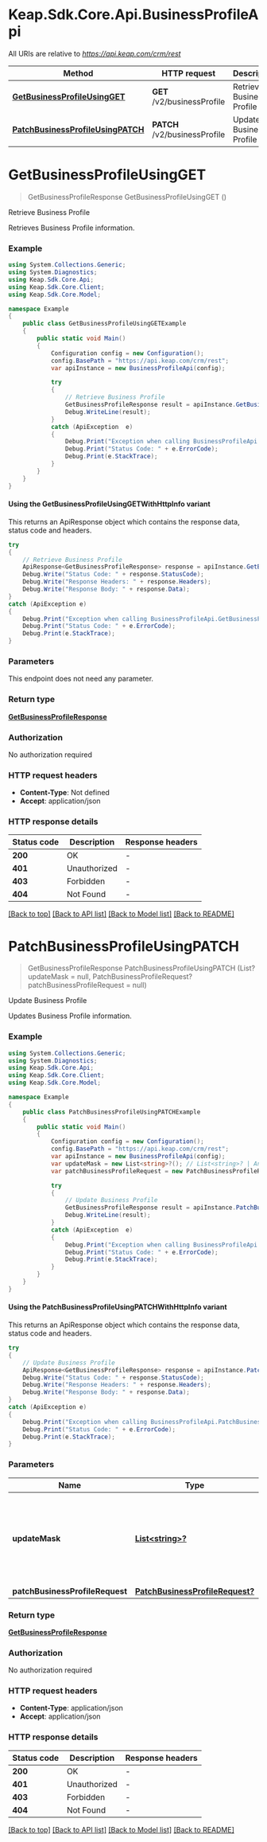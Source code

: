 # Keap.Sdk.Core.Api.BusinessProfileApi

All URIs are relative to *https://api.keap.com/crm/rest*

| Method | HTTP request | Description |
|--------|--------------|-------------|
| [**GetBusinessProfileUsingGET**](BusinessProfileApi.md#getbusinessprofileusingget) | **GET** /v2/businessProfile | Retrieve Business Profile |
| [**PatchBusinessProfileUsingPATCH**](BusinessProfileApi.md#patchbusinessprofileusingpatch) | **PATCH** /v2/businessProfile | Update Business Profile |

<a id="getbusinessprofileusingget"></a>
# **GetBusinessProfileUsingGET**
> GetBusinessProfileResponse GetBusinessProfileUsingGET ()

Retrieve Business Profile

Retrieves Business Profile information.

### Example
```csharp
using System.Collections.Generic;
using System.Diagnostics;
using Keap.Sdk.Core.Api;
using Keap.Sdk.Core.Client;
using Keap.Sdk.Core.Model;

namespace Example
{
    public class GetBusinessProfileUsingGETExample
    {
        public static void Main()
        {
            Configuration config = new Configuration();
            config.BasePath = "https://api.keap.com/crm/rest";
            var apiInstance = new BusinessProfileApi(config);

            try
            {
                // Retrieve Business Profile
                GetBusinessProfileResponse result = apiInstance.GetBusinessProfileUsingGET();
                Debug.WriteLine(result);
            }
            catch (ApiException  e)
            {
                Debug.Print("Exception when calling BusinessProfileApi.GetBusinessProfileUsingGET: " + e.Message);
                Debug.Print("Status Code: " + e.ErrorCode);
                Debug.Print(e.StackTrace);
            }
        }
    }
}
```

#### Using the GetBusinessProfileUsingGETWithHttpInfo variant
This returns an ApiResponse object which contains the response data, status code and headers.

```csharp
try
{
    // Retrieve Business Profile
    ApiResponse<GetBusinessProfileResponse> response = apiInstance.GetBusinessProfileUsingGETWithHttpInfo();
    Debug.Write("Status Code: " + response.StatusCode);
    Debug.Write("Response Headers: " + response.Headers);
    Debug.Write("Response Body: " + response.Data);
}
catch (ApiException e)
{
    Debug.Print("Exception when calling BusinessProfileApi.GetBusinessProfileUsingGETWithHttpInfo: " + e.Message);
    Debug.Print("Status Code: " + e.ErrorCode);
    Debug.Print(e.StackTrace);
}
```

### Parameters
This endpoint does not need any parameter.
### Return type

[**GetBusinessProfileResponse**](GetBusinessProfileResponse.md)

### Authorization

No authorization required

### HTTP request headers

 - **Content-Type**: Not defined
 - **Accept**: application/json


### HTTP response details
| Status code | Description | Response headers |
|-------------|-------------|------------------|
| **200** | OK |  -  |
| **401** | Unauthorized |  -  |
| **403** | Forbidden |  -  |
| **404** | Not Found |  -  |

[[Back to top]](#) [[Back to API list]](../README.md#documentation-for-api-endpoints) [[Back to Model list]](../README.md#documentation-for-models) [[Back to README]](../README.md)

<a id="patchbusinessprofileusingpatch"></a>
# **PatchBusinessProfileUsingPATCH**
> GetBusinessProfileResponse PatchBusinessProfileUsingPATCH (List<string>? updateMask = null, PatchBusinessProfileRequest? patchBusinessProfileRequest = null)

Update Business Profile

Updates Business Profile information.

### Example
```csharp
using System.Collections.Generic;
using System.Diagnostics;
using Keap.Sdk.Core.Api;
using Keap.Sdk.Core.Client;
using Keap.Sdk.Core.Model;

namespace Example
{
    public class PatchBusinessProfileUsingPATCHExample
    {
        public static void Main()
        {
            Configuration config = new Configuration();
            config.BasePath = "https://api.keap.com/crm/rest";
            var apiInstance = new BusinessProfileApi(config);
            var updateMask = new List<string>?(); // List<string>? | An optional list of properties to be updated. If set, only the provided properties will be updated and others will be skipped. (optional) 
            var patchBusinessProfileRequest = new PatchBusinessProfileRequest?(); // PatchBusinessProfileRequest? | businessProfile (optional) 

            try
            {
                // Update Business Profile
                GetBusinessProfileResponse result = apiInstance.PatchBusinessProfileUsingPATCH(updateMask, patchBusinessProfileRequest);
                Debug.WriteLine(result);
            }
            catch (ApiException  e)
            {
                Debug.Print("Exception when calling BusinessProfileApi.PatchBusinessProfileUsingPATCH: " + e.Message);
                Debug.Print("Status Code: " + e.ErrorCode);
                Debug.Print(e.StackTrace);
            }
        }
    }
}
```

#### Using the PatchBusinessProfileUsingPATCHWithHttpInfo variant
This returns an ApiResponse object which contains the response data, status code and headers.

```csharp
try
{
    // Update Business Profile
    ApiResponse<GetBusinessProfileResponse> response = apiInstance.PatchBusinessProfileUsingPATCHWithHttpInfo(updateMask, patchBusinessProfileRequest);
    Debug.Write("Status Code: " + response.StatusCode);
    Debug.Write("Response Headers: " + response.Headers);
    Debug.Write("Response Body: " + response.Data);
}
catch (ApiException e)
{
    Debug.Print("Exception when calling BusinessProfileApi.PatchBusinessProfileUsingPATCHWithHttpInfo: " + e.Message);
    Debug.Print("Status Code: " + e.ErrorCode);
    Debug.Print(e.StackTrace);
}
```

### Parameters

| Name | Type | Description | Notes |
|------|------|-------------|-------|
| **updateMask** | [**List&lt;string&gt;?**](string.md) | An optional list of properties to be updated. If set, only the provided properties will be updated and others will be skipped. | [optional]  |
| **patchBusinessProfileRequest** | [**PatchBusinessProfileRequest?**](PatchBusinessProfileRequest?.md) | businessProfile | [optional]  |

### Return type

[**GetBusinessProfileResponse**](GetBusinessProfileResponse.md)

### Authorization

No authorization required

### HTTP request headers

 - **Content-Type**: application/json
 - **Accept**: application/json


### HTTP response details
| Status code | Description | Response headers |
|-------------|-------------|------------------|
| **200** | OK |  -  |
| **401** | Unauthorized |  -  |
| **403** | Forbidden |  -  |
| **404** | Not Found |  -  |

[[Back to top]](#) [[Back to API list]](../README.md#documentation-for-api-endpoints) [[Back to Model list]](../README.md#documentation-for-models) [[Back to README]](../README.md)

